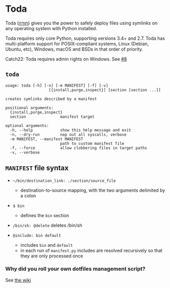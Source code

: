 <!-- vi: ft=markdown tw=80 ts=2 sw=2 sts=2 fdm=expr et: -->

# Toda

Toda ([תודה](https://en.wiktionary.org/wiki/%D7%AA%D7%95%D7%93%D7%94)) gives you
the power to safely deploy files using symlinks on any
operating system with Python installed.

Toda requires only core Python, supporting versions 3.4+ and 2.7. Toda has
multi-platform support for POSIX-compliant systems, Linux (Debian, Ubuntu, etc),
Windows, macOS and BSDs in that order of priority.

Catch22: Toda requires admin rights on Windows. See
[#8](https://github.com/ypcrts/toda/issues/8)

## `toda`
```
usage: toda [-h] [-n] [-m MANIFEST] [-f] [-v]
                   [{install,purge,inspect}] [section [section ...]]

creates symlinks described by a manifest

positional arguments:
  {install,purge,inspect}
  section               manifest target

optional arguments:
  -h, --help            show this help message and exit
  -n, --dry-run         nop out all syscalls, verbose
  -m MANIFEST, --manifest MANIFEST
                        path to custom manifest file
  -f, --force           allow clobbering files in target paths
  -v, --verbose
```

## `MANIFEST` file syntax

- `~/bin/destination_link: ./section/source_file`
  - destination-to-source mapping, with the two arguments delimited by a colon

- `$ bin`
  - defines the `bin` section

- `/bin/sh: @delete`
  deletes /bin/sh

- `@include: bin default`
   - includes `bin` and `default`
   - in each run of `manifest.py` includes are resolved recursively so that they
       are only processed once

### Why did you roll your own dotfiles management script?

See [the wiki](https://github.com/ypcrts/toda/wiki/Why%3F)
